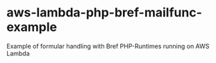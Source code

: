 # aws-lambda-php-bref-mailfunc-example
Example of formular handling with Bref PHP-Runtimes running on AWS Lambda

